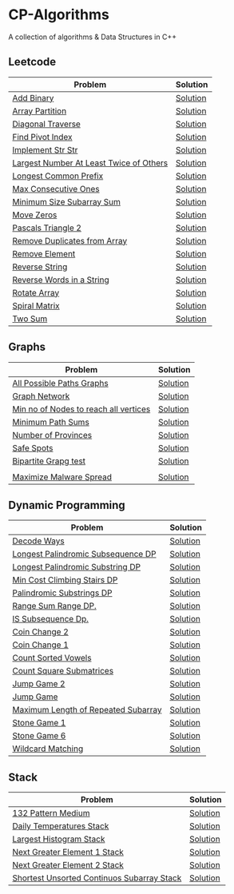 # CP-Algorithms

A collection of algorithms & Data Structures in C++

## Leetcode

| Problem                                                                                                           | Solution                                                                                                                                     |
| ----------------------------------------------------------------------------------------------------------------- | -------------------------------------------------------------------------------------------------------------------------------------------- |
| [Add Binary](https://leetcode.com/problems/add-binary/)                                                           | [Solution](https://github.com/Saharsh979/CP-Algorithms/blob/main/LeetCode%20Explore/Add%20Binary.cpp)                                        |
| [Array Partition](https://leetcode.com/problems/array-partition-i/)                                               | [Solution](https://github.com/Saharsh979/CP-Algorithms/blob/main/LeetCode%20Explore/Array%20Partition%201.cpp)                               |
| [Diagonal Traverse](https://leetcode.com/problems/diagonal-traverse/)                                             | [Solution](https://github.com/Saharsh979/CP-Algorithms/blob/main/LeetCode%20Explore/Diagonal%20Traverse.cpp)                                 |
| [Find Pivot Index](https://leetcode.com/problems/find-pivot-index/)                                               | [Solution](https://github.com/Saharsh979/CP-Algorithms/blob/main/LeetCode%20Explore/Find%20Pivot%20Index.cpp)                                |
| [Implement Str Str](https://leetcode.com/problems/implement-strstr/)                                              | [Solution](https://github.com/Saharsh979/CP-Algorithms/blob/main/LeetCode%20Explore/Implement%20Str%20Str.cpp)                               |
| [Largest Number At Least Twice of Others](https://leetcode.com/problems/largest-number-at-least-twice-of-others/) | [Solution](https://github.com/Saharsh979/CP-Algorithms/blob/main/LeetCode%20Explore/Largest%20Number%20At%20Least%20Twice%20of%20Others.cpp) |
| [Longest Common Prefix](https://leetcode.com/problems/longest-common-prefix/)                                     | [Solution](https://github.com/Saharsh979/CP-Algorithms/blob/main/LeetCode%20Explore/Longest%20Common%20Prefix.cpp)                           |
| [Max Consecutive Ones](https://leetcode.com/problems/max-consecutive-ones/)                                       | [Solution](https://github.com/Saharsh979/CP-Algorithms/blob/main/LeetCode%20Explore/Max%20Consecutive%20Ones.cpp)                            |
| [Minimum Size Subarray Sum](https://leetcode.com/problems/minimum-size-subarray-sum/)                             | [Solution](https://github.com/Saharsh979/CP-Algorithms/blob/main/LeetCode%20Explore/Minimum%20Size%20Subarray%20Sum.cpp)                     |
| [Move Zeros](https://leetcode.com/problems/move-zeroes/)                                                          | [Solution](https://github.com/Saharsh979/CP-Algorithms/blob/main/LeetCode%20Explore/Move%20Zeros.cpp)                                        |
| [Pascals Triangle 2](https://leetcode.com/problems/pascals-triangle-ii/)                                          | [Solution](https://github.com/Saharsh979/CP-Algorithms/blob/main/LeetCode%20Explore/PAscals%20Triangle%202.cpp)                              |
| [Remove Duplicates from Array](https://leetcode.com/problems/remove-duplicates-from-sorted-array/)                | [Solution](https://github.com/Saharsh979/CP-Algorithms/blob/main/LeetCode%20Explore/Remove%20Duplicates%20from%20Array.cpp)                  |
| [Remove Element](https://leetcode.com/problems/remove-element/)                                                   | [Solution](https://github.com/Saharsh979/CP-Algorithms/blob/main/LeetCode%20Explore/Remove%20Element.cpp)                                    |
| [Reverse String](https://leetcode.com/problems/reverse-string/)                                                   | [Solution](https://github.com/Saharsh979/CP-Algorithms/blob/main/LeetCode%20Explore/Reverse%20String.cpp)                                    |
| [Reverse Words in a String](https://leetcode.com/problems/reverse-words-in-a-string/)                             | [Solution](https://github.com/Saharsh979/CP-Algorithms/blob/main/LeetCode%20Explore/Reverse%20Words%20in%20a%20sSring.cpp)                   |
| [Rotate Array](https://leetcode.com/problems/reverse-words-in-a-string/)                                          | [Solution](https://github.com/Saharsh979/CP-Algorithms/blob/main/LeetCode%20Explore/Rotate%20Array.cpp)                                      |
| [Spiral Matrix](https://leetcode.com/problems/spiral-matrix/)                                                     | [Solution](https://github.com/Saharsh979/CP-Algorithms/blob/main/LeetCode%20Explore/Spiral%20Matrix.cpp)                                     |
| [Two Sum](https://leetcode.com/problems/two-sum/)                                                                 | [Solution](https://github.com/Saharsh979/CP-Algorithms/blob/main/LeetCode%20Explore/Two%20Sum2.cpp)                                          |

## Graphs

| Problem                                                                                                               | Solution                                                                                                                            |
| --------------------------------------------------------------------------------------------------------------------- | ----------------------------------------------------------------------------------------------------------------------------------- |
| [All Possible Paths Graphs](https://leetcode.com/problems/all-paths-from-source-to-target/)                           | [Solution](https://github.com/Saharsh979/CP-Algorithms/blob/main/Graphs/All%20Possible%20paths%20graph.cpp)                         |
| [Graph Network]()                                                                                                     | [Solution](https://github.com/Saharsh979/CP-Algorithms/blob/main/Graphs/Graph%20network.cpp)                                        |
| [Min no of Nodes to reach all vertices](https://leetcode.com/problems/minimum-number-of-vertices-to-reach-all-nodes/) | [Solution](https://github.com/Saharsh979/CP-Algorithms/blob/main/Graphs/Minimum%20Number%20Nodes%20to%20reach%20all%20vertices.cpp) |
| [Minimum Path Sums](https://leetcode.com/problems/path-with-minimum-effort/)                                          | [Solution](https://github.com/Saharsh979/CP-Algorithms/blob/main/Graphs/Minimum%20path%20Sum.cpp)                                   |
| [Number of Provinces](https://leetcode.com/problems/number-of-provinces)                                              | [Solution](https://github.com/Saharsh979/CP-Algorithms/blob/main/Graphs/Number%20Of%20Provinces.cpp)                                |
| [Safe Spots](https://leetcode.com/problems/find-eventual-safe-states/)                                                | [Solution](https://leetcode.com/problems/number-of-provinces)                                                                       |
| [Bipartite Grapg test](https://leetcode.com/problems/possible-bipartition/)                                           | [Solution](https://github.com/Saharsh979/CP-Algorithms/blob/main/Graphs/bipartite%20graph%20test.cpp)                               |
|                                                                                                                       |
| [Maximize Malware Spread](https://leetcode.com/problems/minimize-malware-spread-ii/)                                  | [Solution](https://github.com/Saharsh979/CP-Algorithms/blob/main/Graphs/Malware%20Spread.cpp)                                       |

## Dynamic Programming

| Problem                                                                                                   | Solution                                                                                                                                     |
| --------------------------------------------------------------------------------------------------------- | -------------------------------------------------------------------------------------------------------------------------------------------- |
| [Decode Ways](https://leetcode.com/problems/decode-ways/)                                                 | [Solution](https://github.com/Saharsh979/CP-Algorithms/blob/main/Dynamic%20Programming/Decode%20Ways%20Dp.cpp)                               |
| [Longest Palindromic Subsequence DP](https://leetcode.com/problems/longest-palindromic-subsequence/)      | [Solution](https://github.com/Saharsh979/CP-Algorithms/blob/main/Dynamic%20Programming/Longest%20Palindromic%20Subsequence%20DP.cpp)         |
| [Longest Palindromic Substring DP](https://leetcode.com/problems/longest-palindromic-substring/)          | [Solution](https://github.com/Saharsh979/CP-Algorithms/blob/main/Dynamic%20Programming/Longest%20Palindromic%20Substring%20DP.cpp)           |
| [Min Cost Climbing Stairs DP](//https://leetcode.com/problems/min-cost-climbing-stairs/)                  | [Solution](https://github.com/Saharsh979/CP-Algorithms/blob/main/Dynamic%20Programming/Min%20Cost%20Climbing%20Stairs%20DP.cpp)              |
| [Palindromic Substrings DP](https://leetcode.com/problems/palindromic-substrings/)                        | [Solution](https://github.com/Saharsh979/CP-Algorithms/blob/main/Dynamic%20Programming/Palindromic%20Substrings%20DP.cpp)                    |
| [Range Sum Range DP.](https://leetcode.com/problems/range-sum-query-immutable/)                           | [Solution](https://github.com/Saharsh979/CP-Algorithms/blob/main/Dynamic%20Programming/Range%20Sum%20Range%20DP.cpp)                         |
| [IS Subsequence Dp.](https://leetcode.com/problems/is-subsequence/)                                       | [Solution](https://github.com/Saharsh979/CP-Algorithms/blob/main/Dynamic%20Programming/iS%20Subsequence%20Dp.cpp)                            |
| [Coin Change 2](https://leetcode.com/problems/coin-change-2/)                                             | [Solution](https://github.com/Saharsh979/CP-Algorithms/blob/main/Dynamic%20Programming/Coin%20Change%202%20Dp.cpp)                           |
| [Coin Change 1 ](https://leetcode.com/problems/coin-change/)                                              | [Solution](https://github.com/Saharsh979/CP-Algorithms/blob/main/Dynamic%20Programming/Coin%20Change%20Dp.cpp)                               |
| [Count Sorted Vowels](https://leetcode.com/problems/count-sorted-vowel-strings/)                          | [Solution](https://github.com/Saharsh979/CP-Algorithms/blob/main/Dynamic%20Programming/Count%20Sorted%20Vowel%20Dp.cpp)                      |
| [Count Square Submatrices](https://leetcode.com/problems/count-square-submatrices-with-all-ones/)         | [Solution](https://github.com/Saharsh979/CP-Algorithms/blob/main/Dynamic%20Programming/Count%20Square%20Submatrices%20Dp.cpp)                |
| [Jump Game 2](https://leetcode.com/problems/jump-game-ii/)                                                | [Solution](https://github.com/Saharsh979/CP-Algorithms/blob/main/Dynamic%20Programming/Jump%20Game%202%20Dp.cpp)                             |
| [Jump Game](https://leetcode.com/problems/jump-game/)                                                     | [Solution](https://github.com/Saharsh979/CP-Algorithms/blob/main/Dynamic%20Programming/Jump%20Game%20DP.cpp)                                 |
| [Maximum Length of Repeated Subarray](https://leetcode.com/problems/maximum-length-of-repeated-subarray/) | [Solution](https://github.com/Saharsh979/CP-Algorithms/blob/main/Dynamic%20Programming/Maximum%20Length%20of%20Repeated%20Subarray%20DP.cpp) |
| [Stone Game 1](https://leetcode.com/problems/stone-game/)                                                 | [Solution](https://github.com/Saharsh979/CP-Algorithms/blob/main/Dynamic%20Programming/Stone%20Game%201%20DP.cpp)                            |
| [Stone Game 6](https://leetcode.com/problems/stone-game-vi/)                                              | [Solution](https://github.com/Saharsh979/CP-Algorithms/blob/main/Dynamic%20Programming/Stone%20Game%206%20.cpp)                              |
| [Wildcard Matching](https://leetcode.com/problems/wildcard-matching/)                                     | [Solution](https://github.com/Saharsh979/CP-Algorithms/blob/main/Dynamic%20Programming/Wilcard%20Matchng%20DP.cpp)                           |

## Stack

| Problem                                                                                                            | Solution                                                                                                                          |
| ------------------------------------------------------------------------------------------------------------------ | --------------------------------------------------------------------------------------------------------------------------------- |
| [132 Pattern Medium](https://leetcode.com/problems/132-pattern/)                                                   | [Solution](https://github.com/Saharsh979/CP-Algorithms/blob/main/Stack/132%20pattern%20medium%20leetcode.cpp)                     |
| [Daily Temperatures Stack](https://leetcode.com/problems/daily-temperatures/)                                      | [Solution](https://github.com/Saharsh979/CP-Algorithms/blob/main/Stack/Daily%20Temperatures%20Stack%20.cpp)                       |
| [Largest Histogram Stack](https://leetcode.com/problems/largest-rectangle-in-histogram/)                           | [Solution](https://github.com/Saharsh979/CP-Algorithms/blob/main/Stack/Largest%20Histogram%20Stack.cpp)                           |
| [Next Greater Element 1 Stack](https://leetcode.com/problems/next-greater-element-i/)                              | [Solution](https://github.com/Saharsh979/CP-Algorithms/blob/main/Stack/Next%20Greater%20Element%201%20Stack.cpp)                  |
| [Next Greater Element 2 Stack](https://leetcode.com/problems/next-greater-element-ii/)                             | [Solution](https://github.com/Saharsh979/CP-Algorithms/blob/main/Stack/Next%20Greater%20Element%202%20Stack.cpp)                  |
| [Shortest Unsorted Continuos Subarray Stack](https://leetcode.com/problems/shortest-unsorted-continuous-subarray/) | [Solution](https://github.com/Saharsh979/CP-Algorithms/blob/main/Stack/Shortest%20Unsorted%20Continuos%20Subarray%20Stack%20.cpp) |
